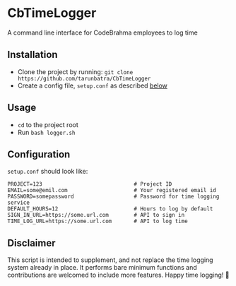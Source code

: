 # CbTimeLogger
A command line interface for CodeBrahma employees to log time

## Installation
- Clone the project by running: `git clone https://github.com/tarunbatra/CbTimeLogger`
- Create a config file, `setup.conf` as described [below](#configuration)

## Usage
- `cd` to the project root
- Run `bash logger.sh`

## Configuration
`setup.conf` should look like:
```
PROJECT=123                             # Project ID
EMAIL=some@emil.com                     # Your registered email id
PASSWORD=somepassword                   # Password for time logging service
DEFAULT_HOURS=12                        # Hours to log by default
SIGN_IN_URL=https://some.url.com        # API to sign in
TIME_LOG_URL=https://some.url.com       # API to log time
```
## Disclaimer
This script is intended to supplement, and not replace the time logging system already in place. It performs bare minimum functions and contributions are welcomed to include more features. Happy time logging! 🤘
